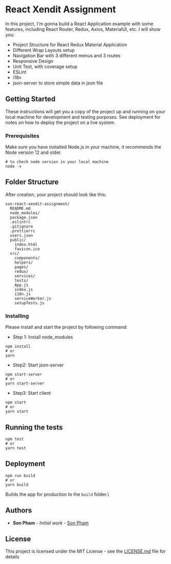 # React Xendit Assignment

In this project, I'm gonna build a React Application example with some features, including React Router, Redux, Axios, MaterialUI, etc. I will show you:

- Project Structure for React Redux Material Application
- Different Wrap Layouts setup
- Navigation Bar with 3 different menus and 3 routes
- Responsive Design
- Unit Test, with coverage setup
- ESLint
- i18n
- json-server to store simple data in json file

## Getting Started

These instructions will get you a copy of the project up and running on your local machine for development and testing purposes. See deployment for notes on how to deploy the project on a live system.

### Prerequisites

Make sure you have installed Node.js in your machine, it recommends the Node version 12 and older.

```
# to check node version in your local machine
node -v
```

## Folder Structure

After creation, your project should look like this:

```
son-react-xendit-assignment/
  README.md
  node_modules/
  package.json
  .eslintrc
  .gitignore
  .prettierrc
  users.json
  public/
    index.html
    favicon.ico
  src/
    components/
    helpers/
    pages/
    redux/
    services/
    tests/
    App.js
    index.js
    i18n.js
    serviceWorker.js
    setupTests.js
```

### Installing

Please install and start the project by following command:

- Step 1: Install node_modules
```
npm install
# or
yarn
```

- Step2: Start json-server
```
npm start-server
# or
yarn start-server
```

- Step3: Start client
```
npm start
# or
yarn start
```

## Running the tests
```
npm test
# or
yarn test
```



## Deployment
```
npm run build
# or
yarn build
```

Builds the app for production to the `build` folder.\


## Authors

* **Son Pham** - *Initial work* - [Son Pham](https://github.com/hongson890)

## License

This project is licensed under the MIT License - see the [LICENSE.md](LICENSE.md) file for details
